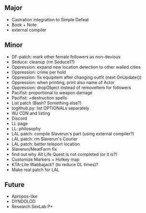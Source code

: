 ## Major
- Castration integration to Simple Defeat
- Book + Note
- external compiler

## Minor
- DF-patch: mark other female followers as non-devious
- Seduce: cleanup (rm Seduce1?)
- Oppression: expand new location detection to other walled cities
- Oppression: crime per hold
- Oppression: fix equipitem after changing outfit (next OnUpdate())
- Oppression: when printing, print also name of Actor
- Oppression: dropObject instead of removeItem for followers 
- Pacifist: proportional to weapon damage
- Pacifist: +destruction spells
- List patch (Bash? Something else?)
- togithub.py: list OPTIONALs separately
- WJ CDN and listing
- Discord
- LL page
- LL: philosophy
- LAL patch: compile Slaverun's part (using external compiler?)
- LAL patch: rm Slaverun's Courier
- LAL patch: better teleport location
- Slaverun/MeatFarm fix
- find out why Alt Life Quest is not completed (or it is?)
- Customize Markers + Hotkey map
- KTA-Lite Wabbajack? (to reduce DL times)?
- Make real patch for LAL

## Future
- Apropos-like
- DYNDOLOD
- Research SexLab P+
